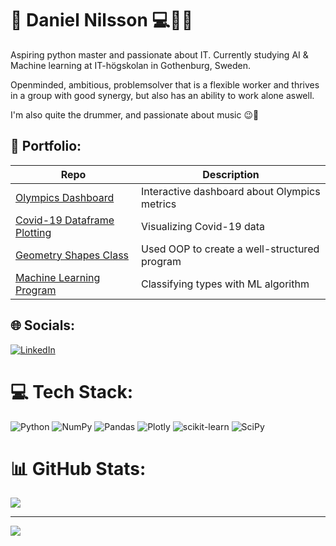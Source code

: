 # 💫 Daniel Nilsson :computer::robot::musical_note:
Aspiring python master and passionate about IT. Currently studying AI & Machine learning at IT-högskolan in Gothenburg, Sweden.

Openminded, ambitious, problemsolver that is a flexible worker and thrives in a group with good synergy, but also has an ability to work alone aswell.

I'm also quite the drummer, and passionate about music :wink::chopsticks:

## :briefcase: Portfolio:
| Repo                           | Description                        |
| ------------------------------ | ---------------------------------- |
|[Olympics Dashboard][pr]        | Interactive dashboard about Olympics metrics|
|[Covid-19 Dataframe Plotting][c]| Visualizing Covid-19 data
|[Geometry Shapes Class][gs]     | Used OOP to create a well-structured program|
|[Machine Learning Program][mla] | Classifying types with ML algorithm

<!-- | [Programmering 1][prog1]           | first programming course (gymnasiet)   | -->

[pr]: https://github.com/Danneftw1/Projekt-Databehandling
[c]: https://github.com/Danneftw1/Databehandling-Daniel-Nilsson/tree/main/Labb_1
[gs]:https://github.com/Danneftw1/Python-Daniel-Nilsson/blob/main/Labbar/geometry_shapes.py
[mla]: https://github.com/Danneftw1/Python-Daniel-Nilsson/blob/main/Labbar/Labb.ipynb

## 🌐 Socials:
[![LinkedIn](https://img.shields.io/badge/LinkedIn-%230077B5.svg?logo=linkedin&logoColor=white)](https://linkedin.com/in/https://www.linkedin.com/in/daniel-nilsson-dn/) 

# 💻 Tech Stack:
![Python](https://img.shields.io/badge/python-3670A0?style=for-the-badge&logo=python&logoColor=ffdd54) ![NumPy](https://img.shields.io/badge/numpy-%23013243.svg?style=for-the-badge&logo=numpy&logoColor=white) ![Pandas](https://img.shields.io/badge/pandas-%23150458.svg?style=for-the-badge&logo=pandas&logoColor=white) ![Plotly](https://img.shields.io/badge/Plotly-%233F4F75.svg?style=for-the-badge&logo=plotly&logoColor=white) ![scikit-learn](https://img.shields.io/badge/scikit--learn-%23F7931E.svg?style=for-the-badge&logo=scikit-learn&logoColor=white) ![SciPy](https://img.shields.io/badge/SciPy-%230C55A5.svg?style=for-the-badge&logo=scipy&logoColor=%white)
# 📊 GitHub Stats:

![](https://github-readme-streak-stats.herokuapp.com/?user=danneftw1&theme=nightowl&hide_border=false)<br/>


---
[![](https://visitcount.itsvg.in/api?id=danneftw1&icon=0&color=0)](https://visitcount.itsvg.in)

<!-- Proudly created with GPRM ( https://gprm.itsvg.in ) -->